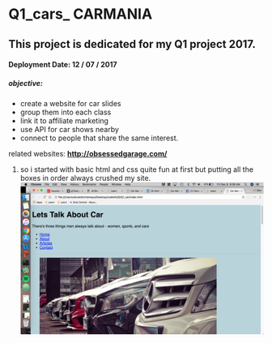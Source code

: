 # Q1_cars_ CARMANIA

##  This project  is  dedicated for my Q1 project 2017.
####  Deployment  Date: 12 / 07 / 2017

##### objective:
-  create a website for car slides
-  group them into each class
-  link it to affiliate marketing
 - use API for car shows nearby
- connect to people that share the same interest.

related websites:
**http://obsessedgarage.com/**

1.   so i started with basic html and css quite fun at first but putting all the boxes in order always crushed my site.
  ![](screenshots/1.png)

